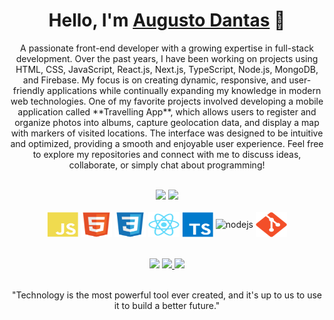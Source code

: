 <div align="center"> 
<h1> Hello, I'm <a href="https://www.linkedin.com/in/augusto-dantas/" target="_blank">Augusto Dantas</a> 👋 </h1>
</div 
    
<p align="center">
<p align="center">
    A passionate front-end developer with a growing expertise in full-stack development. Over the past years, I have been working on projects using HTML, CSS, JavaScript, React.js, Next.js, TypeScript, Node.js, MongoDB, and Firebase. My focus is on creating dynamic, responsive, and user-friendly applications while continually expanding my knowledge in modern web technologies. One of my favorite projects involved developing a mobile application called **Travelling App**, which allows users to register and organize photos into albums, capture geolocation data, and display a map with markers of visited locations. The interface was designed to be intuitive and optimized, providing a smooth and enjoyable user experience. Feel free to explore my repositories and connect with me to discuss ideas, collaborate, or simply chat about programming!
</p><br>



<div align="center">
    <img height="150em" src="https://github-readme-stats.vercel.app/api?username=devAugustoW&count_private=true&include_all_commits=true&show_icons=true&theme=transparent&hide_border=false&show_owner=true"/>
    <img height="150em" src="https://github-readme-stats.vercel.app/api/top-langs/?username=devAugustoW&theme=transparent&hide_border=false&&layout=compact"/>
</div>

<div align="center" valign="top"><br>
  <img align="center" alt="Js" height="40" width="50" src="https://raw.githubusercontent.com/devicons/devicon/master/icons/javascript/javascript-plain.svg">
  <img align="center" alt="HTML" height="40" width="50" src="https://raw.githubusercontent.com/devicons/devicon/master/icons/html5/html5-original.svg">
  <img align="center" alt="CSS" height="40" width="50" src="https://raw.githubusercontent.com/devicons/devicon/master/icons/css3/css3-original.svg">
  <img align="center" alt="React" height="40" width="50" src="https://raw.githubusercontent.com/devicons/devicon/master/icons/react/react-original.svg">
  <img align="center" alt="Js" height="40" width="50" src="https://raw.githubusercontent.com/devicons/devicon/master/icons/typescript/typescript-plain.svg">
  <img align="center" alt="nodejs" height="40" width="50" src="https://cdn.worldvectorlogo.com/logos/nodejs-icon.svg">
  <img align="center" alt="git" height="40" width="50" src="https://raw.githubusercontent.com/devicons/devicon/master/icons/git/git-original.svg">
</div><br><br>
  
<div align="center">
  <a href="https://www.linkedin.com/in/augusto-dantas/" target="_blank"><img src="https://img.shields.io/badge/-LinkedIn-%230077B5?style=for-the-badge&logo=linkedin&logoColor=white" target="_blank"></a>
  <a href="mailto:augustodantas.dev@gmail.com"><img src="https://img.shields.io/badge/-Gmail-%23333?style=for-the-badge&logo=gmail&logoColor=white" target="_blank">
  <a href="https://www.instagram.com/augusto.dom/" target="_blank"><img src="https://img.shields.io/badge/-Instagram-%23E4405F?style=for-the-badge&logo=instagram&logoColor=white" target="_blank"></a>
</div><br>

<p align="center">"Technology is the most powerful tool ever created, and it's up to us to use it to build a better future."</p>

